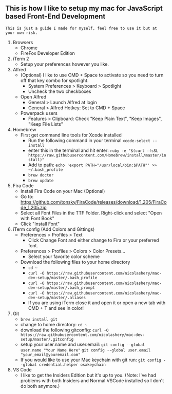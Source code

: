 
## This is how I like to setup my mac for JavaScript based Front-End Development
    This is just a guide I made for myself, feel free to use it but at your own risk.

1. Browsers
    - Chrome
    - FireFox Developer Edition
2. iTerm 2
    - Setup your preferences however you like.
3. Alfred
    - (Optional) I like to use CMD + Space to activate so you need to turn off that key combo for spotlight.
      - System Preferences > Keyboard > Spotlight
      - Uncheck the two checkboxes    
    - Open Alfred
        - General > Launch Alfred at login
        - General > Alfred Hotkey: Set to CMD + Space
    - Powerpack users
        - Features > Clipboard: Check "Keep Plain Text", "Keep Images", "Keep File Lists"
4. Homebrew
    - First get command line tools for Xcode installed
        - Run the following command in your terminal `xcode-select --install`
        - enter this in the terminal and hit enter: 
            `ruby -e "$(curl -fsSL https://raw.githubusercontent.com/Homebrew/install/master/install)"`
        - Add to path: `echo 'export PATH="/usr/local/bin:$PATH"' >> ~/.bash_profile`
        - `brew doctor`
        - `brew update`
5. Fira Code
    - Install Fira Code on your Mac (Optional)
    - Go to: https://github.com/tonsky/FiraCode/releases/download/1.205/FiraCode_1.205.zip
    - Select all Font Files in the TTF Folder. Right-click and select "Open with Font Book"
    - Click "Install Font"
6. iTerm config (Add Colors and Gittings)
    - Preferences > Profiles > Text
        - Click Change Font and either change to Fira or your preferred font.
    - Preferences > Profiles > Colors > Color Presets...
        - Select your favorite color scheme
    - Download the following files to your home directory
        - `cd ~`
        - `curl -O https://raw.githubusercontent.com/nicolashery/mac-dev-setup/master/.bash_profile`
        - `curl -O https://raw.githubusercontent.com/nicolashery/mac-dev-setup/master/.bash_prompt`
        - `curl -O https://raw.githubusercontent.com/nicolashery/mac-dev-setup/master/.aliases`
        - If you are using iTerm close it and open it or open a new tab with CMD + T and see in color!
7. Git
    - `brew install git`
    - change to home directory: `cd ~`
    - download the following gitconfig: 
        `curl -O https://raw.githubusercontent.com/nicolashery/mac-dev-setup/master/.gitconfig`
    - setup your user.name and user.email:
        `git config --global user.name "Your Name Here"`
        `git config --global user.email "your_email@youremail.com"`
    - If you would like to use your Mac keychain with git run:
        `git config --global credential.helper osxkeychain`
8. VS Code
    - I like to get the Insiders Edition but it's up to you. (Note: I've had problems with both Insiders and Normal VSCode installed so I don't do both anymore.)
    
















